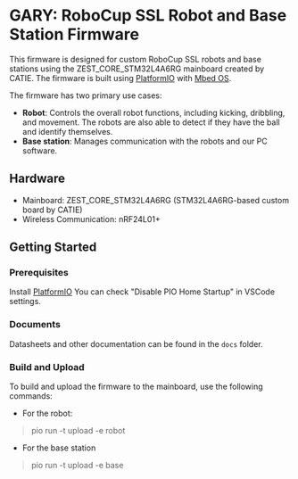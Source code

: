 # GARY: RoboCup SSL Robot and Base Station Firmware

This firmware is designed for custom RoboCup SSL robots and base stations using the ZEST_CORE_STM32L4A6RG mainboard created by CATIE.
The firmware is built using [PlatformIO](https://platformio.org/) with [Mbed OS](https://os.mbed.com/).

The firmware has two primary use cases:

- **Robot**: Controls the overall robot functions, including kicking, dribbling, and movement. The robots are also able to detect if they have the ball and identify themselves.
- **Base station**: Manages communication with the robots and our PC software.

## Hardware

- Mainboard: ZEST_CORE_STM32L4A6RG (STM32L4A6RG-based custom board by CATIE)
- Wireless Communication: nRF24L01+

## Getting Started

### Prerequisites

Install [PlatformIO](https://platformio.org/)
You can check "Disable PIO Home Startup" in VSCode settings.

### Documents

Datasheets and other documentation can be found in the `docs` folder.

### Build and Upload

To build and upload the firmware to the mainboard, use the following commands:

- For the robot:

> pio run -t upload -e robot

- For the base station

> pio run -t upload -e base
